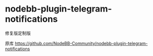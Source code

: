 # nodebb-plugin-telegram-notifications
修复版定制版


原库
https://github.com/NodeBB-Community/nodebb-plugin-telegram-notifications
